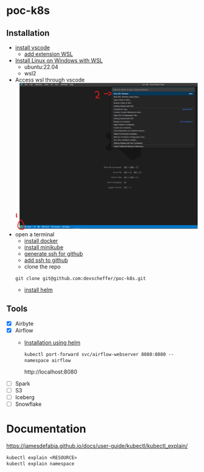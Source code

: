 # poc-k8s

## Installation

- [install vscode](https://code.visualstudio.com/)
    - [add extension WSL](https://marketplace.visualstudio.com/items?itemName=ms-vscode-remote.remote-wsl)
- [Install Linux on Windows with WSL](https://learn.microsoft.com/en-us/windows/wsl/install)
    - ubuntu:22.04
    - wsl2
- Access wsl through vscode
![screenshot](./docs/img/vscode-wsl.png)
- open a terminal
    - [install docker](https://nickjanetakis.com/blog/install-docker-in-wsl-2-without-docker-desktop)
    - [install minikube](https://minikube.sigs.k8s.io/docs/start/)
    - [generate ssh for github](https://docs.github.com/en/authentication/connecting-to-github-with-ssh/generating-a-new-ssh-key-and-adding-it-to-the-ssh-agent)
    - [add ssh to github](https://docs.github.com/en/authentication/connecting-to-github-with-ssh/adding-a-new-ssh-key-to-your-github-account)
    - clone the repo
    ```shell
    git clone git@github.com:devscheffer/poc-k8s.git
    ```
    - [install helm](https://helm.sh/docs/intro/install/)

## Tools

- [x] Airbyte
- [x] Airflow
  - [Installation using helm](https://airflow.apache.org/docs/helm-chart/stable/index.html)
  
    ```shell
    kubectl port-forward svc/airflow-webserver 8080:8080 --namespace airflow
    ```
    http://localhost:8080
- [ ] Spark
- [ ] S3
- [ ] Iceberg
- [ ] Snowflake

# Documentation

https://jamesdefabia.github.io/docs/user-guide/kubectl/kubectl_explain/

```shell
kubectl explain <RESOURCE>
kubectl explain namespace
```